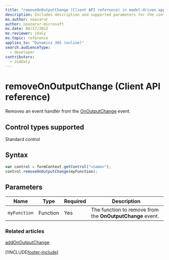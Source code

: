 ```yaml
---
title: "removeOnOutputChange (Client API reference) in model-driven apps| MicrosoftDocs"
description: Includes description and supported parameters for the control.removeOnOutputChange method.
ms.author: noazarur
author: noazarur-microsoft
ms.date: 08/17/2022
ms.reviewer: jdaly
ms.topic: reference
applies_to: "Dynamics 365 (online)"
search.audienceType: 
  - developer
contributors:
  - JimDaly
---
```

# removeOnOutputChange (Client API reference)

Removes an event handler from the [OnOutputChange](../events/onoutputchange.md) event.

## Control types supported

Standard control

## Syntax

```JavaScript
var control = formContext.getControl("<name>");
control.removeOnOutputChange(myFunction);
```

## Parameters

|Name | Type | Required | Description|
|--|--|--|--|
|`myFunction` |Function |Yes|The function to remove from the **OnOutputChange** event.| 

### Related articles

[addOnOutputChange](addonoutputchange.md)




[!INCLUDE[footer-include](../../../../../includes/footer-banner.md)]
